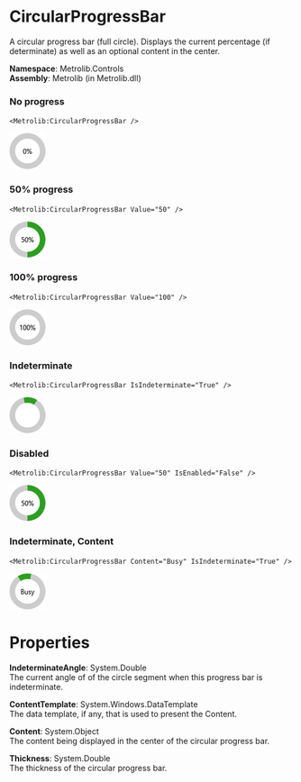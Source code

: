 # CircularProgressBar  

A circular progress bar (full circle).
                Displays the current percentage (if determinate) as well as an optional content in the center.

**Namespace**: Metrolib.Controls  
**Assembly**: Metrolib (in Metrolib.dll)  

### No progress

```xaml
<Metrolib:CircularProgressBar />
```
![Image of CircularProgressBar, No progress](No_progress.png)

### 50% progress

```xaml
<Metrolib:CircularProgressBar Value="50" />
```
![Image of CircularProgressBar, 50% progress](50__progress.png)

### 100% progress

```xaml
<Metrolib:CircularProgressBar Value="100" />
```
![Image of CircularProgressBar, 100% progress](100__progress.png)

### Indeterminate

```xaml
<Metrolib:CircularProgressBar IsIndeterminate="True" />
```
![Image of CircularProgressBar, Indeterminate](Indeterminate.png)

### Disabled

```xaml
<Metrolib:CircularProgressBar Value="50" IsEnabled="False" />
```
![Image of CircularProgressBar, Disabled](Disabled.png)

### Indeterminate, Content

```xaml
<Metrolib:CircularProgressBar Content="Busy" IsIndeterminate="True" />
```
![Image of CircularProgressBar, Indeterminate, Content](Indeterminate__Content.png)

# Properties  

**IndeterminateAngle**: System.Double  
The current angle of of the circle segment when this progress bar is indeterminate.

**ContentTemplate**: System.Windows.DataTemplate  
The data template, if any, that is used to present the Content.

**Content**: System.Object  
The content being displayed in the center of the circular progress bar.

**Thickness**: System.Double  
The thickness of the circular progress bar.


